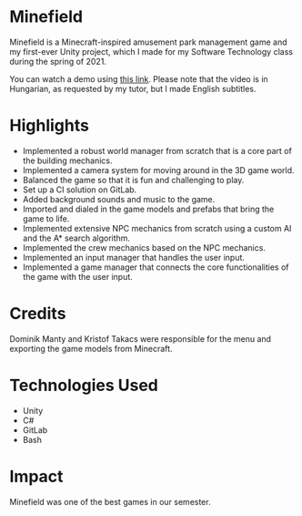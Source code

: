 # Minefield
Minefield is a Minecraft-inspired amusement park management game and my first-ever Unity project, which I made for my Software Technology class during the spring of 2021.

You can watch a demo using [this link](https://youtu.be/dvfuY1JlcvU). Please note that the video is in Hungarian, as requested by my tutor, but I made English subtitles.

# Highlights
* Implemented a robust world manager from scratch that is a core part of the building mechanics.
* Implemented a camera system for moving around in the 3D game world.
* Balanced the game so that it is fun and challenging to play.
* Set up a CI solution on GitLab.
* Added background sounds and music to the game.
* Imported and dialed in the game models and prefabs that bring the game to life.
* Implemented extensive NPC mechanics from scratch using a custom AI and the A* search algorithm.
* Implemented the crew mechanics based on the NPC mechanics.
* Implemented an input manager that handles the user input.
* Implemented a game manager that connects the core functionalities of the game with the user input.

# Credits
Dominik Manty and Kristof Takacs were responsible for the menu and exporting the game models from Minecraft.

# Technologies Used
* Unity
* C#
* GitLab
* Bash

# Impact
Minefield was one of the best games in our semester.

